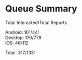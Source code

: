 # Queue Summary

Total Interacted/Total Reports

Android: 101/441  
Desktop: 170/779  
iOS: 46/112

Total: 317/1331
